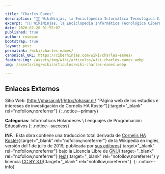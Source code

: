 ```yaml
---

title: "Charles Eames"
description: "👨‍💻 WikiNinjas, la Enciclopedia Informática Tecnológica Ciberninjas: Charles Eames"
excerpt: "👨‍💻 WikiNinjas, la Enciclopedia Informática Tecnológica Ciberninjas: Charles Eames"
date: 2020-07-28 01:55:07
published: true
author: rosepac
bootstrap: true
layout: post
permalink: /wiki/charles-eames/
canonical_URL: https://ciberninjas.com/wiki/charles-eames/
feature-img: /assets/img/wiki/articulos/wiki-charles-eames.webp
img: /assets/img/wiki/articulos/wiki-charles-eames.webp

---
```


## Enlaces Externos

Sitio Web: [http://phasar.nl/](http://phasar.nl/ "Página web de los estudios e intereses de investigación de Cornelis HA Koster"){:target="_blank" rel="nofollow,noreferrer"}
{: .notice--primary}

**Categorías**: Informáticos Holandeses \ Lenguajes de Programación Educativos
{: .notice--success}

**INF.**: Esta obra contiene una traducción total derivada de [Cornelis HA Koster](https://en.wikipedia.org/wiki/Cornelis_H._A._Koster){:target="_blank" rel="nofollow,noreferrer"} de la Wikipedia en inglés, versión del  1 de julio de 2019, publicada por [sus editores](https://en.wikipedia.org/w/index.php?title=Cornelis_H._A._Koster&action=history){:target="_blank" rel="nofollow,noreferrer"} bajo la Licencia Libre de [GNU](http://www.gnu.org/licenses/licenses.html#GPL){:target="_blank" rel="nofollow,noreferrer"} [(es)](https://es.wikipedia.org/wiki/Wikipedia:Traducci%C3%B3n_no_oficial_de_la_Licencia_de_documentaci%C3%B3n_libre_de_GNU){:target="_blank" rel="nofollow,noreferrer"} y licencia [CC BY 3.0](https://creativecommons.org/licenses/by-sa/3.0/deed.es){:target="_blank" rel="nofollow,noreferrer"}.
{: .notice--info}